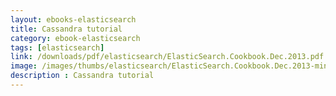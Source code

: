 ```yaml
---
layout: ebooks-elasticsearch
title: Cassandra tutorial
category: ebook-elasticsearch
tags: [elasticsearch]
link: /downloads/pdf/elasticsearch/ElasticSearch.Cookbook.Dec.2013.pdf 
image: /images/thumbs/elasticsearch/ElasticSearch.Cookbook.Dec.2013-min.png
description : Cassandra tutorial 
---
```












